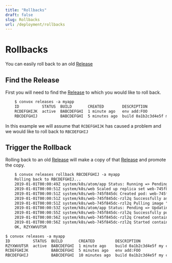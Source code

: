 ```yaml
---
title: "Rollbacks"
draft: false
slug: Rollbacks
url: /deployment/rollbacks
---
```

# Rollbacks

You can easily roll back to an old [Release](/reference/primitives/app/release)

## Find the Release

First you will need to find the [Release](/reference/primitives/app/release) to which
you would like to roll back.
```html
    $ convox releases -a myapp
    ID          STATUS  BUILD       CREATED        DESCRIPTION
    RCDEFGHIJK  active  BABCDEFGHI  1 minute ago   env add:FOO
    RBCDEFGHIJ          BABCDEFGHI  5 minutes ago  build 0a1b2c3d4e5f my commit message
```
In this example we will assume that `RCDEFGHIJK` has caused a problem and we would like to
roll back to `RBCDEFGHIJ`

## Trigger the Rollback

Rolling back to an old [Release](/reference/primitives/app/release) will make a copy
of that [Release](/reference/primitives/app/release) and promote the copy.
```html
    $ convox releases rollback RBCDEFGHIJ -a myapp
    Rolling back to RBCDEFGHIJ...
    2019-01-01T00:00:49Z system/k8s/atom/app Status: Running => Pending
    2019-01-01T00:00:51Z system/k8s/web Scaled up replica set web-745f845dc to 1
    2019-01-01T00:00:51Z system/k8s/web-745f845dc Created pod: web-745f845dc-rzl2q
    2019-01-01T00:00:51Z system/k8s/web-745f845dc-rzl2q Successfully assigned convox-myapp/web-745f845dc-rzl2q to instance-0a1b2c3d4e5f
    2019-01-01T00:00:51Z system/k8s/web-745f845dc-rzl2q Pulling image "registry.host/convox/myapp:web.BABCDEFGHI"
    2019-01-01T00:00:53Z system/k8s/atom/app Status: Pending => Updating
    2019-01-01T00:00:55Z system/k8s/web-745f845dc-rzl2q Successfully pulled image "registry.host/convox/myapp:web.BABCDEFGHI"
    2019-01-01T00:00:56Z system/k8s/web-745f845dc-rzl2q Created container main
    2019-01-01T00:00:56Z system/k8s/web-745f845dc-rzl2q Started container main
    OK, RZYXWVUTSR
```

```html
$ convox releases -a myapp
ID          STATUS  BUILD       CREATED         DESCRIPTION
RZYXWVUTSR  active  BABCDEFGHI  1 minute ago    build 0a1b2c3d4e5f my commit message
RCDEFGHIJK          BABCDEFGHI  5 minutes ago   env add:FOO
RBCDEFGHIJ          BABCDEFGHI  10 minutes ago  build 0a1b2c3d4e5f my commit message
```
